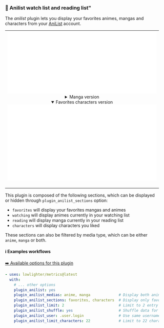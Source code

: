 ### 🌸 Anilist watch list and reading list"

The *anilist* plugin lets you display your favorites animes, mangas and characters from your [AniList](https://anilist.co) account.

<table>
  <td align="center">
    <img src="https://github.com/lowlighter/lowlighter/blob/master/metrics.plugin.anilist.svg">
    <details><summary>Manga version</summary>
      <img src="https://github.com/lowlighter/lowlighter/blob/master/metrics.plugin.anilist.manga.svg">
    </details>
    <details open><summary>Favorites characters version</summary>
      <img src="https://github.com/lowlighter/lowlighter/blob/master/metrics.plugin.anilist.characters.svg">
    </details>
    <img width="900" height="1" alt="">
  </td>
</table>

This plugin is composed of the following sections, which can be displayed or hidden through `plugin_anilist_sections` option:
- `favorites` will display your favorites mangas and animes
- `watching` will display animes currently in your watching list
- `reading` will display manga currently in your reading list
- `characters` will display characters you liked

These sections can also be filtered by media type, which can be either `anime`, `manga` or both.

#### ℹ️ Examples workflows

[➡️ Available options for this plugin](metadata.yml)

```yaml
- uses: lowlighter/metrics@latest
  with:
    # ... other options
    plugin_anilist: yes
    plugin_anilist_medias: anime, manga             # Display both animes and mangas
    plugin_anilist_sections: favorites, characters  # Display only favorites and characters sections
    plugin_anilist_limit: 2                         # Limit to 2 entry per section (characters section excluded)
    plugin_anilist_shuffle: yes                     # Shuffle data for more varied outputs
    plugin_anilist_user: .user.login                # Use same username as GitHub login
    plugin_anilist_limit_characters: 22             # Limit to 22 characters in characters section
```
